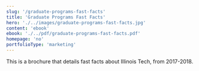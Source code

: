```yaml
---
slug: '/graduate-programs-fast-facts'
title: 'Graduate Programs Fast Facts'
hero: './../images/graduate-programs-fast-facts.jpg'
content: 'ebook'
ebook: './../pdf/graduate-programs-fast-facts.pdf'
homepage: 'no'
portfolioType: 'marketing'
---
```


This is a brochure that details fast facts about Illinois Tech, from 2017-2018.
